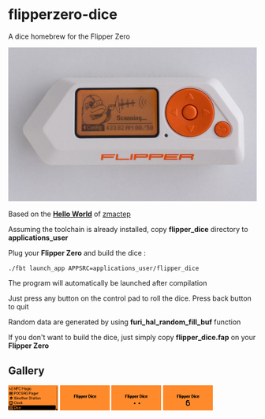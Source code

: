 # flipperzero-dice
A dice homebrew for the Flipper Zero

![](https://github.com/nmrr/flipperzero-dice/blob/main/img/Flipper_Zero.jpg)

Based on the [**Hello World**](https://github.com/zmactep/flipperzero-hello-world) of [zmactep](https://github.com/zmactep/)

Assuming the toolchain is already installed, copy **flipper_dice** directory to **applications_user**

Plug your **Flipper Zero** and build the dice :
```
./fbt launch_app APPSRC=applications_user/flipper_dice
```

The program will automatically be launched after compilation

Just press any button on the control pad to roll the dice. Press back button to quit

Random data are generated by using **furi_hal_random_fill_buf** function

If you don't want to build the dice, just simply copy **flipper_dice.fap** on your **Flipper Zero** 

## Gallery ##

<img src="https://github.com/nmrr/flipperzero-dice/blob/main/img/flipper1.png" width=20% height=20%> <img src="https://github.com/nmrr/flipperzero-dice/blob/main/img/flipper2.png" width=20% height=20%> <img src="https://github.com/nmrr/flipperzero-dice/blob/main/img/flipper3.png" width=20% height=20%>  <img src="https://github.com/nmrr/flipperzero-dice/blob/main/img/flipper4.png" width=20% height=20%>
